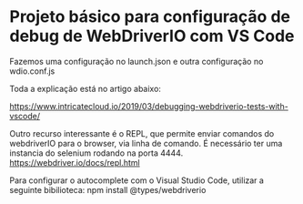 # Projeto básico para configuração de debug de WebDriverIO com VS Code

Fazemos uma configuração no launch.json e outra configuração no wdio.conf.js

Toda a explicação está no artigo abaixo:

https://www.intricatecloud.io/2019/03/debugging-webdriverio-tests-with-vscode/


Outro recurso interessante é o REPL, que permite enviar comandos do webdriverIO para o browser, via linha de comando. É necessário ter uma instancia do selenium rodando na porta 4444.
https://webdriver.io/docs/repl.html


Para configurar o autocomplete com o Visual Studio Code, utilizar a seguinte bibilioteca: 
npm install @types/webdriverio